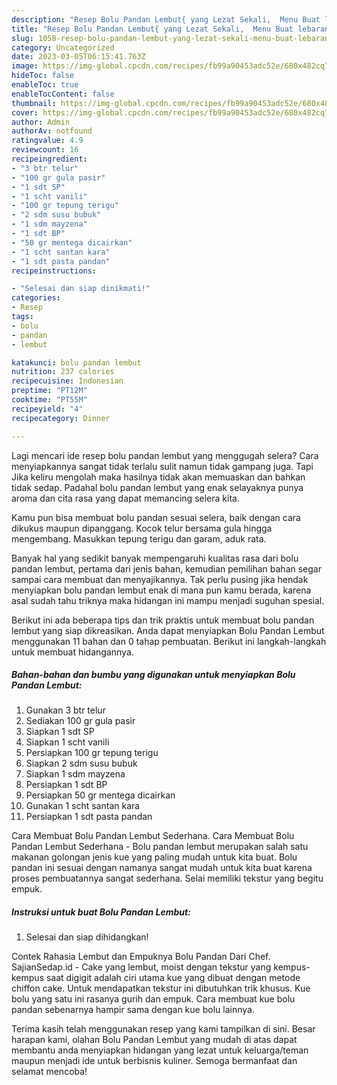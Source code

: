 ```yaml
---
description: "Resep Bolu Pandan Lembut{ yang Lezat Sekali,  Menu Buat lebaran"
title: "Resep Bolu Pandan Lembut{ yang Lezat Sekali,  Menu Buat lebaran"
slug: 1058-resep-bolu-pandan-lembut-yang-lezat-sekali-menu-buat-lebaran
category: Uncategorized
date: 2023-03-05T06:15:41.763Z
image: https://img-global.cpcdn.com/recipes/fb99a90453adc52e/680x482cq70/bolu-pandan-lembut-foto-resep-utama.jpg
hideToc: false
enableToc: true
enableTocContent: false
thumbnail: https://img-global.cpcdn.com/recipes/fb99a90453adc52e/680x482cq70/bolu-pandan-lembut-foto-resep-utama.jpg
cover: https://img-global.cpcdn.com/recipes/fb99a90453adc52e/680x482cq70/bolu-pandan-lembut-foto-resep-utama.jpg
author: Admin
authorAv: notfound
ratingvalue: 4.9
reviewcount: 16
recipeingredient:
- "3 btr telur"
- "100 gr gula pasir"
- "1 sdt SP"
- "1 scht vanili"
- "100 gr tepung terigu"
- "2 sdm susu bubuk"
- "1 sdm mayzena"
- "1 sdt BP"
- "50 gr mentega dicairkan"
- "1 scht santan kara"
- "1 sdt pasta pandan"
recipeinstructions:

- "Selesai dan siap dinikmati!"
categories:
- Resep
tags:
- bolu
- pandan
- lembut

katakunci: bolu pandan lembut 
nutrition: 237 calories
recipecuisine: Indonesian
preptime: "PT12M"
cooktime: "PT55M"
recipeyield: "4"
recipecategory: Dinner

---
```



Lagi mencari ide resep bolu pandan lembut yang menggugah selera? Cara menyiapkannya sangat tidak terlalu sulit namun tidak gampang juga. Tapi Jika keliru mengolah maka hasilnya tidak akan memuaskan dan bahkan tidak sedap. Padahal bolu pandan lembut yang enak selayaknya punya aroma dan cita rasa yang dapat memancing selera kita.


Kamu pun bisa membuat bolu pandan sesuai selera, baik dengan cara dikukus maupun dipanggang. Kocok telur bersama gula hingga mengembang. Masukkan tepung terigu dan garam, aduk rata.

Banyak hal yang sedikit banyak mempengaruhi kualitas rasa dari bolu pandan lembut, pertama dari jenis bahan, kemudian pemilihan bahan segar sampai cara membuat dan menyajikannya. Tak perlu pusing jika hendak menyiapkan bolu pandan lembut enak di mana pun kamu berada, karena asal sudah tahu triknya maka hidangan ini mampu menjadi suguhan spesial.


Berikut ini ada beberapa tips dan trik praktis untuk membuat bolu pandan lembut yang siap dikreasikan. Anda dapat menyiapkan Bolu Pandan Lembut menggunakan 11 bahan dan 0 tahap pembuatan. Berikut ini langkah-langkah untuk membuat hidangannya.

<!--inarticleads1-->

##### Bahan-bahan dan bumbu yang digunakan untuk menyiapkan Bolu Pandan Lembut:

1. Gunakan 3 btr telur
1. Sediakan 100 gr gula pasir
1. Siapkan 1 sdt SP
1. Siapkan 1 scht vanili
1. Persiapkan 100 gr tepung terigu
1. Siapkan 2 sdm susu bubuk
1. Siapkan 1 sdm mayzena
1. Persiapkan 1 sdt BP
1. Persiapkan 50 gr mentega dicairkan
1. Gunakan 1 scht santan kara
1. Persiapkan 1 sdt pasta pandan


Cara Membuat Bolu Pandan Lembut Sederhana. Cara Membuat Bolu Pandan Lembut Sederhana - Bolu pandan lembut merupakan salah satu makanan golongan jenis kue yang paling mudah untuk kita buat. Bolu pandan ini sesuai dengan namanya sangat mudah untuk kita buat karena proses pembuatannya sangat sederhana. Selai memiliki tekstur yang begitu empuk. 

<!--inarticleads2-->

##### Instruksi untuk buat Bolu Pandan Lembut:


1. Selesai dan siap dihidangkan!

Contek Rahasia Lembut dan Empuknya Bolu Pandan Dari Chef. SajianSedap.id - Cake yang lembut, moist dengan tekstur yang kempus-kempus saat digigit adalah ciri utama kue yang dibuat dengan metode chiffon cake. Untuk mendapatkan tekstur ini dibutuhkan trik khusus. Kue bolu yang satu ini rasanya gurih dan empuk. Cara membuat kue bolu pandan sebenarnya hampir sama dengan kue bolu lainnya. 

Terima kasih telah menggunakan resep yang kami tampilkan di sini. Besar harapan kami, olahan Bolu Pandan Lembut yang mudah di atas dapat membantu anda menyiapkan hidangan yang lezat untuk keluarga/teman maupun menjadi ide untuk berbisnis kuliner. Semoga bermanfaat dan selamat mencoba!
